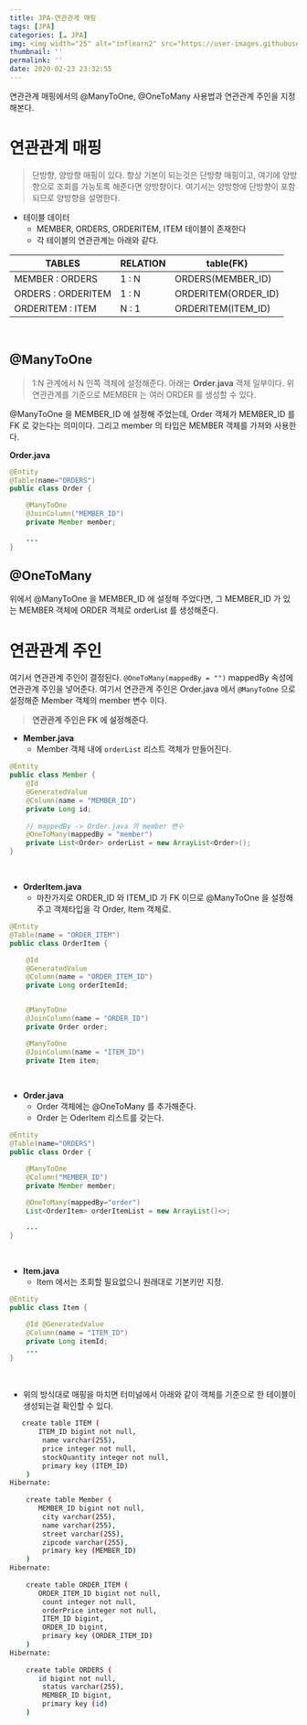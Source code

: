 ```yaml
---
title: JPA-연관관계 매핑
tags: [JPA]
categories: [☁️ JPA]
img: <img width="25" alt="inflearn2" src="https://user-images.githubusercontent.com/28856435/74893276-55244f00-53cf-11ea-8a6d-90ac0c4eb72a.png">
thumbnail: ''
permalink: ''
date: 2020-02-23 23:32:55
---
```


연관관계 매핑에서의 @ManyToOne, @OneToMany 사용법과
연관관계 주인을 지정해본다.
<!-- excerpt -->
<!-- toc -->

# 연관관계 매핑

> 단방향, 양방향 매핑이 있다. 항상 기본이 되는것은 단방향 매핑이고, 여기에 양방향으로 조회를 가능토록 해준다면 양방향이다.
여기서는 양방향에 단방향이 포함되므로 양방향을 설명한다.

* 테이블 데이터
    - MEMBER, ORDERS, ORDERITEM, ITEM 테이블이 존재한다
    - 각 테이블의 연관관계는 아래와 같다.

|TABLES|RELATION|table(FK)|
|-------|--------|----|
|MEMBER : ORDERS | 1 : N | ORDERS(MEMBER_ID) |
|ORDERS : ORDERITEM | 1 : N | ORDERITEM(ORDER_ID) |
|ORDERITEM : ITEM | N : 1 | ORDERITEM(ITEM_ID) |

<br/>

## @ManyToOne
>1:N 관계에서 N 인쪽 객체에 설정해준다.
아래는 __Order.java__ 객체 일부이다.
위 연관관계를 기준으로 MEMBER 는 여러 ORDER 를 생성할 수 있다.

@ManyToOne 을 MEMBER_ID 에 설정해 주었는데,
Order 객체가 MEMBER_ID 를 FK 로 갖는다는 의미이다.
그리고 member 의 타입은 MEMBER 객체를 가져와 사용한다.

__Order.java__
```Java
@Entity
@Table(name="ORDERS")
public class Order {

    @ManyToOne
    @JoinColumn("MEMBER_ID")
    private Member member;

    ...
}
```

## @OneToMany
위에서 @ManyToOne 을 MEMBER_ID 에 설정해 주었다면,
그 MEMBER_ID 가 있는 MEMBER 객체에
ORDER 객체로 orderList 를 생성해준다.

# 연관관계 주인
여기서 연관관계 주인이 결정된다.
`@OneToMany(mappedBy = "")` mappedBy 속성에 연관관계 주인을 넣어준다.
여기서 연관관계 주인은 Order.java 에서 `@ManyToOne` 으로 설정해준 Member 객체의 member 변수 이다.

> __연관관계 주인은 FK 에 설정해준다.__


* __Member.java__
    - Member 객체 내에 `orderList` 리스트 객체가 만들어진다.

```Java
@Entity
public class Member {
    @Id
    @GeneratedValue
    @Column(name = "MEMBER_ID")
    private Long id;
    
    // mappedBy -> Order.java 의 member 변수
    @OneToMany(mappedBy = "member")
    private List<Order> orderList = new ArrayList<Order>();
}
```
<br>

* __OrderItem.java__ 
    - 마찬가지로 ORDER_ID 와 ITEM_ID 가 FK 이므로 @ManyToOne 을 설정해주고 객체타입을 각 Order, Item 객체로.

```java
@Entity
@Table(name = "ORDER_ITEM")
public class OrderItem {

    @Id
    @GeneratedValue
    @Column(name = "ORDER_ITEM_ID")
    private Long orderItemId;


    @ManyToOne
    @JoinColumn(name = "ORDER_ID")
    private Order order;

    @ManyToOne
    @JoinColumn(name = "ITEM_ID")
    private Item item;

```


<br>

* __Order.java__
    - Order 객체에는 @OneToMany 를 추가해준다.
    - Order 는 OderItem 리스트를 갖는다.

```Java
@Entity
@Table(name="ORDERS")
public class Order {

    @ManyToOne
    @Column("MEMBER_ID")
    private Member member;

    @OneToMany(mappedBy="order")
    List<OrderItem> orderItemList = new ArrayList()<>;

    ...
}
```

<br>

* __Item.java__
    - Item 에서는 조회할 필요없으니 원래대로 기본키만 지정.

```Java
@Entity
public class Item {

    @Id @GeneratedValue
    @Column(name = "ITEM_ID")
    private Long itemId;
    ...
}
```

<br>

* 위의 방식대로 매핑을 마치면 터미널에서 아래와 같이 객체를 기준으로 한 테이블이 생성되는걸 확인할 수 있다.

```bash
   create table ITEM (
       ITEM_ID bigint not null,
        name varchar(255),
        price integer not null,
        stockQuantity integer not null,
        primary key (ITEM_ID)
    )
Hibernate: 
    
    create table Member (
       MEMBER_ID bigint not null,
        city varchar(255),
        name varchar(255),
        street varchar(255),
        zipcode varchar(255),
        primary key (MEMBER_ID)
    )
Hibernate: 
    
    create table ORDER_ITEM (
       ORDER_ITEM_ID bigint not null,
        count integer not null,
        orderPrice integer not null,
        ITEM_ID bigint,
        ORDER_ID bigint,
        primary key (ORDER_ITEM_ID)
    )
Hibernate: 
    
    create table ORDERS (
       id bigint not null,
        status varchar(255),
        MEMBER_ID bigint,
        primary key (id)
    )
```

